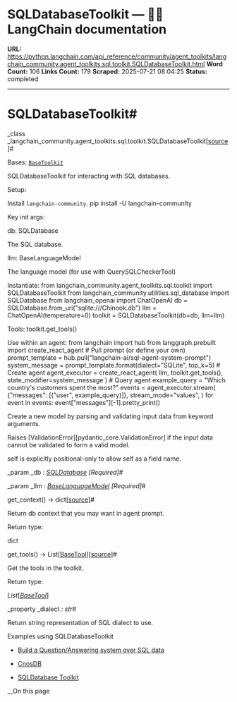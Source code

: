# SQLDatabaseToolkit — 🦜🔗 LangChain  documentation

**URL:** https://python.langchain.com/api_reference/community/agent_toolkits/langchain_community.agent_toolkits.sql.toolkit.SQLDatabaseToolkit.html
**Word Count:** 106
**Links Count:** 179
**Scraped:** 2025-07-21 08:04:25
**Status:** completed

---

# SQLDatabaseToolkit\#

_class _langchain\_community.agent\_toolkits.sql.toolkit.SQLDatabaseToolkit[\[source\]](https://python.langchain.com/api_reference/_modules/langchain_community/agent_toolkits/sql/toolkit.html#SQLDatabaseToolkit)\#     

Bases: [`BaseToolkit`](https://python.langchain.com/api_reference/core/tools/langchain_core.tools.base.BaseToolkit.html#langchain_core.tools.base.BaseToolkit "langchain_core.tools.base.BaseToolkit")

SQLDatabaseToolkit for interacting with SQL databases.

Setup:     

Install `langchain-community`.               pip install -U langchain-community     

Key init args:     

db: SQLDatabase     

The SQL database.

llm: BaseLanguageModel     

The language model \(for use with QuerySQLCheckerTool\)

Instantiate:                    from langchain_community.agent_toolkits.sql.toolkit import SQLDatabaseToolkit     from langchain_community.utilities.sql_database import SQLDatabase     from langchain_openai import ChatOpenAI          db = SQLDatabase.from_uri("sqlite:///Chinook.db")     llm = ChatOpenAI(temperature=0)          toolkit = SQLDatabaseToolkit(db=db, llm=llm)     

Tools:                    toolkit.get_tools()     

Use within an agent:                    from langchain import hub     from langgraph.prebuilt import create_react_agent          # Pull prompt (or define your own)     prompt_template = hub.pull("langchain-ai/sql-agent-system-prompt")     system_message = prompt_template.format(dialect="SQLite", top_k=5)          # Create agent     agent_executor = create_react_agent(         llm, toolkit.get_tools(), state_modifier=system_message     )          # Query agent     example_query = "Which country's customers spent the most?"          events = agent_executor.stream(         {"messages": [("user", example_query)]},         stream_mode="values",     )     for event in events:         event["messages"][-1].pretty_print()     

Create a new model by parsing and validating input data from keyword arguments.

Raises \[ValidationError\]\[pydantic\_core.ValidationError\] if the input data cannot be validated to form a valid model.

self is explicitly positional-only to allow self as a field name.

_param _db _: [SQLDatabase](https://python.langchain.com/api_reference/community/utilities/langchain_community.utilities.sql_database.SQLDatabase.html#langchain_community.utilities.sql_database.SQLDatabase "langchain_community.utilities.sql_database.SQLDatabase")_ _\[Required\]_\#     

_param _llm _: [BaseLanguageModel](https://python.langchain.com/api_reference/core/language_models/langchain_core.language_models.base.BaseLanguageModel.html#langchain_core.language_models.base.BaseLanguageModel "langchain_core.language_models.base.BaseLanguageModel")_ _\[Required\]_\#     

get\_context\(\) → dict[\[source\]](https://python.langchain.com/api_reference/_modules/langchain_community/agent_toolkits/sql/toolkit.html#SQLDatabaseToolkit.get_context)\#     

Return db context that you may want in agent prompt.

Return type:     

dict

get\_tools\(\) → List\[[BaseTool](https://python.langchain.com/api_reference/core/tools/langchain_core.tools.base.BaseTool.html#langchain_core.tools.base.BaseTool "langchain_core.tools.base.BaseTool")\][\[source\]](https://python.langchain.com/api_reference/_modules/langchain_community/agent_toolkits/sql/toolkit.html#SQLDatabaseToolkit.get_tools)\#     

Get the tools in the toolkit.

Return type:     

_List_\[[_BaseTool_](https://python.langchain.com/api_reference/core/tools/langchain_core.tools.base.BaseTool.html#langchain_core.tools.base.BaseTool "langchain_core.tools.base.BaseTool")\]

_property _dialect _: str_\#     

Return string representation of SQL dialect to use.

Examples using SQLDatabaseToolkit

  * [Build a Question/Answering system over SQL data](https://python.langchain.com/docs/tutorials/sql_qa/)

  * [CnosDB](https://python.langchain.com/docs/integrations/providers/cnosdb/)

  * [SQLDatabase Toolkit](https://python.langchain.com/docs/integrations/tools/sql_database/)

__On this page